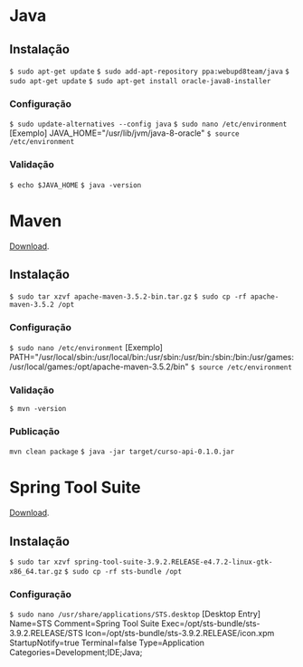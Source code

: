 # Java

## Instalação
`$ sudo apt-get update`
`$ sudo add-apt-repository ppa:webupd8team/java`
`$ sudo apt-get update`
`$ sudo apt-get install oracle-java8-installer`

### Configuração
`$ sudo update-alternatives --config java`
`$ sudo nano /etc/environment`
[Exemplo]
JAVA_HOME="/usr/lib/jvm/java-8-oracle"
`$ source /etc/environment`

### Validação
`$ echo $JAVA_HOME`
`$ java -version`


# Maven
[Download](https://maven.apache.org/download.cgi).

## Instalação
`$ sudo tar xzvf apache-maven-3.5.2-bin.tar.gz`
`$ sudo cp -rf apache-maven-3.5.2 /opt`

### Configuração
`$ sudo nano /etc/environment`
[Exemplo]
PATH="/usr/local/sbin:/usr/local/bin:/usr/sbin:/usr/bin:/sbin:/bin:/usr/games:/usr/local/games:/opt/apache-maven-3.5.2/bin"
`$ source /etc/environment`

### Validação
`$ mvn -version`

### Publicação
`mvn clean package`
`$ java -jar target/curso-api-0.1.0.jar`


# Spring Tool Suite
[Download](https://spring.io/tools/sts/all).

## Instalação
`$ sudo tar xzvf spring-tool-suite-3.9.2.RELEASE-e4.7.2-linux-gtk-x86_64.tar.gz`
`$ sudo cp -rf sts-bundle /opt`

### Configuração
`$ sudo nano /usr/share/applications/STS.desktop`
[Desktop Entry]
Name=STS
Comment=Spring Tool Suite
Exec=/opt/sts-bundle/sts-3.9.2.RELEASE/STS
Icon=/opt/sts-bundle/sts-3.9.2.RELEASE/icon.xpm
StartupNotify=true
Terminal=false
Type=Application
Categories=Development;IDE;Java;
